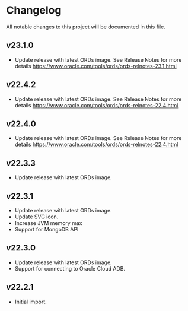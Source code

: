 # Changelog

All notable changes to this project will be documented in this file.

## v23.1.0

- Update release with latest ORDs image. See Release Notes for more details <https://www.oracle.com/tools/ords/ords-relnotes-23.1.html>

## v22.4.2

- Update release with latest ORDs image. See Release Notes for more details <https://www.oracle.com/tools/ords/ords-relnotes-22.4.html>

## v22.4.0

- Update release with latest ORDs image. See Release Notes for more details <https://www.oracle.com/tools/ords/ords-relnotes-22.4.html>

## v22.3.3

- Update release with latest ORDs image.

## v22.3.1

- Update release with latest ORDs image.
- Update SVG icon.
- Increase JVM memory max
- Support for MongoDB API

## v22.3.0

- Update release with latest ORDs image.
- Support for connecting to Oracle Cloud ADB.

## v22.2.1

- Initial import.
